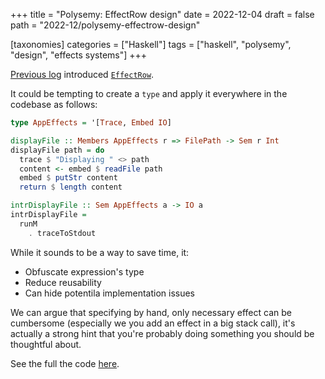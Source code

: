 +++
title = "Polysemy: EffectRow design"
date = 2022-12-04
draft = false
path = "2022-12/polysemy-effectrow-design"

[taxonomies]
categories = ["Haskell"]
tags = ["haskell", "polysemy", "design", "effects systems"]
+++

[Previous log](@/2022-11-30_polysemy-effectrow.md) introduced [`EffectRow`](https://hackage.haskell.org/package/polysemy-1.7.1.0/docs/Polysemy.html#t:EffectRow).

It could be tempting to create a `type` and apply it everywhere in the codebase as follows:

```haskell
type AppEffects = '[Trace, Embed IO]

displayFile :: Members AppEffects r => FilePath -> Sem r Int
displayFile path = do
  trace $ "Displaying " <> path
  content <- embed $ readFile path
  embed $ putStr content
  return $ length content

intrDisplayFile :: Sem AppEffects a -> IO a
intrDisplayFile =
  runM
    . traceToStdout
```

While it sounds to be a way to save time, it:

* Obfuscate expression's type
* Reduce reusability
* Can hide potentila implementation issues

We can argue that specifying by hand, only necessary effect can be cumbersome (especially we you add an effect in a big stack call), it's actually a strong hint that you're probably doing something you should be thoughtful about.

See the full the code [here](https://github.com/blackheaven/blackheaven.github.io/blob/master/content/code/polysemy/src/EffectRowDesign.hs).
